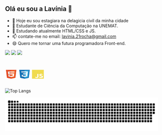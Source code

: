 ## Olá eu sou a Lavínia 👋

- 🔭 Hoje eu sou estagiara na delagicia civil da minha cidade
- 💾 Estudante de Ciência da Computação na UNEMAT.
- 🌱 Estudando atualmente HTML/CSS e JS.
- 📫 contate-me no email: lavinia.21rocha@gmail.com
- 😄 Quero me tornar uma futura programadora Front-end.
<div> 
  <a href="https://instagram.com/lavis.san_1999" target="_blank"><img src="https://img.shields.io/badge/-Instagram-%23E4405F?style=for-the-badge&logo=instagram&logoColor=white" target="_blank"></a>
  <a href = "mailto:lavinia.21@gmail.com"><img src="https://img.shields.io/badge/-Gmail-%23333?style=for-the-badge&logo=gmail&logoColor=white" target="_blank"></a>
  <a href="https://www.linkedin.com/in/lavínia-andrade-002214209" target="_blank"><img src="https://img.shields.io/badge/-LinkedIn-%230077B5?style=for-the-badge&logo=linkedin&logoColor=white" target="_blank"></a> 
</div>

  ##

<div style="display: inline_block"><br>
  <img align="center" alt="Rafa-HTML" height="30" width="40" src="https://raw.githubusercontent.com/devicons/devicon/master/icons/html5/html5-original.svg">
  <img align="center" alt="Rafa-CSS" height="30" width="40" src="https://raw.githubusercontent.com/devicons/devicon/master/icons/css3/css3-original.svg">
  <img align="center" alt="Rafa-Js" height="30" width="40" src="https://raw.githubusercontent.com/devicons/devicon/master/icons/javascript/javascript-plain.svg">
  <!--<img align="center" alt="Rafa-Ts" height="30" width="40" src="https://raw.githubusercontent.com/devicons/devicon/master/icons/typescript/typescript-plain.svg">
  <img align="center" alt="Rafa-React" height="30" width="40" src="https://raw.githubusercontent.com/devicons/devicon/master/icons/react/react-original.svg">
  <img align="center" alt="Rafa-Python" height="30" width="40" src="https://raw.githubusercontent.com/devicons/devicon/master/icons/python/python-original.svg">
  <img align="center" alt="Rafa-Csharp" height="30" width="40" src="https://raw.githubusercontent.com/devicons/devicon/master/icons/csharp/csharp-original.svg">--!>
</div>
<br>
  
![Top Langs](https://github-readme-stats.vercel.app/api/top-langs/?username=lavis02\&layout=compact)
  
<picture align="center">
  <source media="(prefers-color-scheme: dark)" srcset="https://raw.githubusercontent.com/lavis02/lavis02/output/github-contribution-grid-snake-dark.svg">
  <source media="(prefers-color-scheme: light)" srcset="https://raw.githubusercontent.com/lavis02/lavis02/output/github-contribution-grid-snake-dark.svg">
  <img align="center" alt="github contribution grid snake animation" src="https://raw.githubusercontent.com/lavis02/lavis02/output/github-contribution-grid-snake.svg">
</picture>
